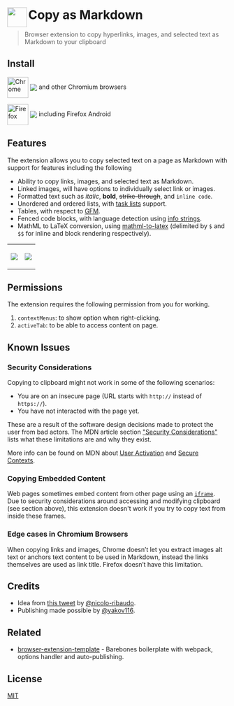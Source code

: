 # <img src="source/copy-as-markdown.png" width="45" align="left"> Copy as Markdown

> Browser extension to copy hyperlinks, images, and selected text as Markdown to your clipboard

## Install

[<img src="https://raw.githubusercontent.com/alrra/browser-logos/90fdf03c/src/chrome/chrome.svg" width="48" alt="Chrome" valign="middle">][link-chrome] [<img valign="middle" src="https://img.shields.io/chrome-web-store/v/nlaionblcaejecbkcillglodmmfhjhfi.svg?label=%20">][link-chrome] and other Chromium browsers

[<img src="https://raw.githubusercontent.com/alrra/browser-logos/90fdf03c/src/firefox/firefox.svg" width="48" alt="Firefox" valign="middle">][link-firefox] [<img valign="middle" src="https://img.shields.io/amo/v/cpy-as-md.svg?label=%20">][link-firefox] including Firefox Android

## Features

The extension allows you to copy selected text on a page as Markdown with support for features including the following

- Ability to copy links, images, and selected text as Markdown.
- Linked images, will have options to individually select link or images.
- Formatted text such as _italic_, **bold**, ~~strike-through~~, and `inline code`.
- Unordered and ordered lists, with [task lists](https://github.github.com/gfm/#task-list-items-extension-) support.
- Tables, with respect to [GFM](https://github.github.com/gfm/#tables-extension-).
- Fenced code blocks, with language detection using [info strings](https://github.github.com/gfm/#example-112).
- MathML to LaTeX conversion, using [mathml-to-latex](https://github.com/asnunes/mathml-to-latex) (delimited by `$` and `$$` for inline and block rendering respectively).

<table>
	<tr>
		<th width="50%">
            <p><img src="./media/screenshot-640x400.png">
		<th width="50%">
			<p><img src="./media/screenshot-1280x800.png">
</table>

## Permissions

The extension requires the following permission from you for working.

1. `contextMenus`: to show option when right-clicking.
1. `activeTab`: to be able to access content on page.

## Known Issues

### Security Considerations

Copying to clipboard might not work in some of the following scenarios:

- You are on an insecure page (URL starts with `http://` instead of `https://`).
- You have not interacted with the page yet.

These are a result of the software design decisions made to protect the user from bad actors. The MDN article section ["Security Considerations"][link-security-considerations] lists what these limitations are and why they exist.

More info can be found on MDN about [User Activation](link-transient-activation) and [Secure Contexts][link-secure-contexts].

### Copying Embedded Content

Web pages sometimes embed content from other page using an [`iframe`](http://mdn.io/iframe). Due to security considerations around accessing and modifying clipboard (see section above), this extension doesn't work if you try to copy text from inside these frames.

### Edge cases in Chromium Browsers

When copying links and images, Chrome doesn’t let you extract images alt text or anchors text content to be used in Markdown, instead the links themselves are used as link title. Firefox doesn’t have this limitation.

## Credits

- Idea from [this tweet](https://twitter.com/NicoloRibaudo/status/1143521181196345346) by [@nicolo-ribaudo](https://github.com/nicolo-ribaudo).
- Publishing made possible by [@yakov116](https://github.com/yakov116).

## Related

- [browser-extension-template](https://github.com/notlmn/browser-extension-template) - Barebones boilerplate with webpack, options handler and auto-publishing.

## License

[MIT](license)

[link-firefox]: https://addons.mozilla.org/en-US/firefox/addon/cpy-as-md
[link-chrome]: https://chromewebstore.google.com/detail/copy-as-markdown/nlaionblcaejecbkcillglodmmfhjhfi
[link-security-considerations]: https://developer.mozilla.org/en-US/docs/Web/API/Clipboard_API#security_considerations
[link-transient-activation]: https://developer.mozilla.org/en-US/docs/Web/Security/User_activation
[link-secure-contexts]: https://developer.mozilla.org/en-US/docs/Web/Security/Secure_Contexts

